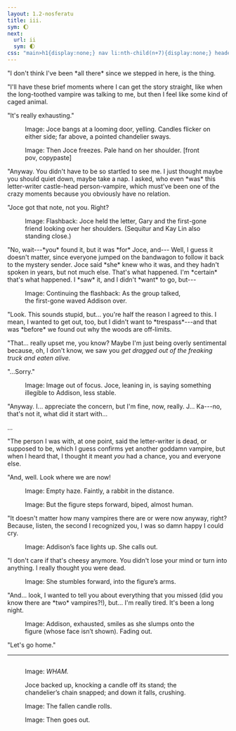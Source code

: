 ```yaml
---
layout: 1.2-nosferatu
title: iii.
sym: 🌔︎
next:
  url: ii
  sym: 🌓︎
css: "main>h1{display:none;} nav li:nth-child(n+7){display:none;} header h2{color:#404040;} main,figcaption{text-align:center;} p,figcaption{max-width:425px;} #away figure{margin:3em auto;} .i{font-style:italic;} .i em{font-weight:bold; color:#bfbfbf;} hr{border:0; height:10em;} #thin{max-width:315px;}"
---
```

<div class="i" markdown="1">
"I don't think I've been *all there* since we stepped in here, is the thing.

"I'll have these brief moments where I can get the story straight, like when the long-toothed vampire was talking to me, but then I feel like some kind of caged animal.

"It's really exhausting."
</div>

<figure><img src="{%include url.html%}/assets/img/au/3-18.png" alt=""/>
<figcaption><span class="x">Image: </span>Joce bangs at a looming door, yelling. Candles flicker on either side; far above, a pointed chandelier sways.</figcaption></figure>

<figure><img src="{%include url.html%}/assets/img/au/3-19.png" alt=""/><br><img src="{%include url.html%}/assets/img/au/3-20.png" alt=""/>
<figcaption><span class="x">Image: </span>Then Joce freezes. Pale hand on her shoulder. [front pov, copypaste]</figcaption></figure>

<div class="i" markdown="1">
"Anyway. You didn't have to be so startled to see me. I just thought maybe you should quiet down, maybe take a nap. I asked, who even *was* this letter-writer castle-head person-vampire, which must've been one of the crazy moments because you obviously have no relation.

"Joce got that note, not you. Right?
</div>

<figure><img src="{%include url.html%}/assets/img/au/3-21.png" alt=""/>
<figcaption><span class="x">Image: </span>Flashback: Joce held the letter, Gary and the <span style="display:inline-block;">first-gone</span> friend looking over her shoulders. (Sequitur and Kay Lin also standing close.)</figcaption></figure>

<div class="i" markdown="1">
"No, wait---*you* found it, but it was *for* Joce, and--- Well, I guess it doesn't matter, since everyone jumped on the bandwagon to follow it back to the mystery sender. Joce said *she* knew who it was, and they hadn't spoken in years, but not much else. That's what happened. I'm *certain* that's what happened. I *saw* it, and I didn't *want* to go, but---
</div>

<figure><img src="{%include url.html%}/assets/img/au/3-22.png" alt=""/>
<figcaption><span class="x">Image: </span>Continuing the flashback: As the group talked, <span style="display:inline-block;">the first-gone</span> waved Addison over.</figcaption></figure>

<div class="i" markdown="1">
"Look. This sounds stupid, but... you're half the reason I agreed to this. I mean, I wanted to get out, too, but I didn't want to *trespass*---and that was *before* we found out why the woods are off-limits.

"That... really upset me, you know? Maybe I'm just being overly sentimental because, oh, I don't know, we saw you *get dragged out of the freaking truck and eaten alive.*

"...Sorry."
</div>

<figure><img src="{%include url.html%}/assets/img/au/3-23.png" alt=""/>
<figcaption><span class="x">Image: </span>Image out of focus. Joce, leaning in, is saying something illegible to Addison, less stable.</figcaption></figure>

<div class="i" markdown="1">
"Anyway. I... appreciate the concern, but I'm fine, now, really. J... Ka---no, that's not it, what did it start with...

...

"The person I was with, at one point, said the letter-writer is dead, or supposed to be, which I guess confirms yet another goddamn vampire, but when I heard that, I thought it meant *you* had a chance, you and everyone else.

"And, well. Look where we are now!
</div>

<figure><img src="{%include url.html%}/assets/img/au/3-24.png" alt=""/>
<figcaption><span class="x">Image: </span>Empty haze. Faintly, a rabbit in the distance.</figcaption></figure>

<figure><img src="{%include url.html%}/assets/img/au/3-25.png" alt=""/>
<figcaption><span class="x">Image: </span>But the figure steps forward, biped, almost human.</figcaption></figure>

<div class="i" markdown="1">
"It doesn't matter how many vampires there are or were now anyway, right? Because, listen, the second I recognized you, I was so damn happy I could cry.
</div>

<figure><img src="{%include url.html%}/assets/img/au/3-26.png" alt=""/>
<figcaption><span class="x">Image: </span>Addison’s face lights up. She calls out.</figcaption></figure>

<div class="i" markdown="1">
"I don't care if that's cheesy anymore. You didn't lose your mind or turn into anything. I really thought you were dead.
</div>

<figure><img src="{%include url.html%}/assets/img/au/3-27.png" alt=""/>
<figcaption><span class="x">Image: </span>She stumbles forward, into the figure’s arms.</figcaption></figure>

<div class="i" markdown="1">
"And... look, I wanted to tell you about everything that you missed (did you know there are *two* vampires?!), but... I'm really tired. It's been a long night.
</div>

<figure><img src="{%include url.html%}/assets/img/au/3-28.png" alt=""/>
<figcaption><span class="x">Image: </span>Addison, exhausted, smiles as she slumps onto the figure (whose face isn’t shown). Fading out.</figcaption></figure>

<div class="i" markdown="1">
"Let's go home."
</div>

----

<figure><img src="{%include url.html%}/assets/img/au/3-29.png" alt=""/>
<figcaption id="thin"><p><span class="x">Image: </span><em style="text-transform:uppercase;">Wham.</em></p><p>Joce backed up, knocking a candle off its stand; the chandelier’s chain snapped; and down it falls, crushing.</p></figcaption></figure>

<figure><img src="{%include url.html%}/assets/img/au/3-30.png" alt=""/><br><img src="{%include url.html%}/assets/img/au/3-31.png" alt=""/>
<figcaption><span class="x">Image: </span>The fallen candle rolls.</figcaption></figure>

<figure><img src="{%include url.html%}/assets/img/au/3-32.png" alt=""/>
<figcaption><span class="x">Image: </span>Then goes out.</figcaption></figure>